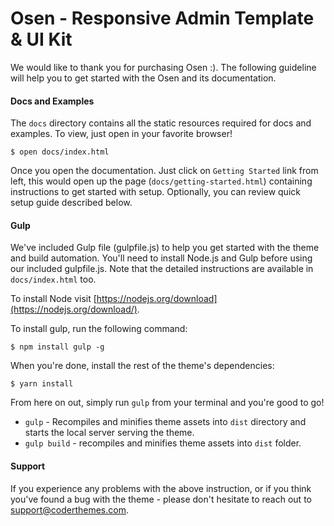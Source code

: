 # Osen - Responsive Admin Template & UI Kit
We would like to thank you for purchasing Osen :). The following guideline will help you to get started with the Osen and its documentation.

#### Docs and Examples

The `docs` directory contains all the static resources required for docs and examples. To view, just open in your favorite browser!

```
$ open docs/index.html
```
Once you open the documentation. Just click on `Getting Started` link from left, this would open up the page (`docs/getting-started.html`) containing instructions to get started with setup. Optionally, you can review quick setup guide described below.

#### Gulp

We've included Gulp file (gulpfile.js) to help you get started with the theme and build automation. You'll need to install Node.js and Gulp before using our included gulpfile.js. Note that the detailed instructions are available in `docs/index.html` too.

To install Node visit [https://nodejs.org/download](https://nodejs.org/download/).

To install gulp, run the following command:

```
$ npm install gulp -g
```

When you're done, install the rest of the theme's dependencies:

```
$ yarn install
```

From here on out, simply run `gulp` from your terminal and you're good to go!

+ `gulp` - Recompiles and minifies theme assets into `dist` directory and starts the local server serving the theme.
+ `gulp build` - recompiles and minifies theme assets into `dist` folder.


#### Support

If you experience any problems with the above instruction, or if you think you've found a bug with the theme - please don't hesitate to reach out to support@coderthemes.com.

